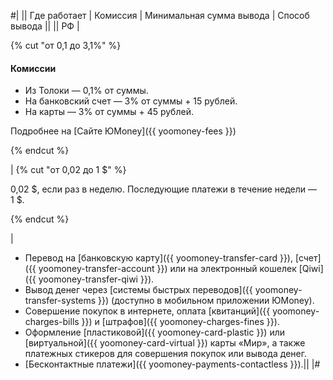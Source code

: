 #|
|| Где работает | Комиссия | Минимальная сумма вывода | Способ вывода ||
|| РФ | 

{% cut "от 0,1 до 3,1%" %}

#### Комиссии

- Из Толоки — 0,1% от суммы.
- На банковский счет — 3% от суммы + 15 рублей.
- На карты — 3% от суммы + 45 рублей.

Подробнее на [Сайте ЮMoney]({{ yoomoney-fees }})

{% endcut %} 

| {% cut "от 0,02 до 1 $" %}

0,02 \$, если раз в неделю. Последующие платежи в течение недели — 1 \$.

{% endcut %} 

| 
- Перевод на&nbsp;[банковскую карту]({{ yoomoney-transfer-card }}), [счет]({{ yoomoney-transfer-account }}) или на&nbsp;электронный кошелек [Qiwi]({{ yoomoney-transfer-qiwi }}).
- Вывод денег через [системы быстрых переводов]({{ yoomoney-transfer-systems }}) (доступно в мобильном приложении ЮMoney).
- Совершение покупок в&nbsp;интернете, оплата [квитанций]({{ yoomoney-charges-bills }}) и [штрафов]({{ yoomoney-charges-fines }}).
- Оформление [пластиковой]({{ yoomoney-card-plastic }}) или [виртуальной]({{ yoomoney-card-virtual }}) карты «Мир», а также платежных стикеров для совершения покупок или вывода денег. 
- [Бесконтактные платежи]({{ yoomoney-payments-contactless }}).||
|#

